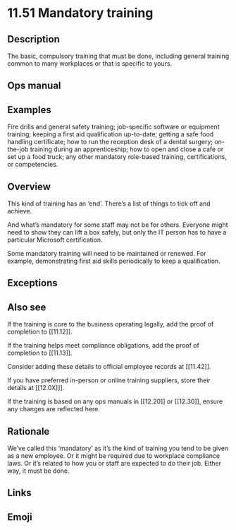 # 11.51 Mandatory training

## Description

The basic, compulsory training that must be done, including general training common to many workplaces or that is specific to yours.

## Ops manual

## Examples

Fire drills and general safety training; job-specific software or equipment training; keeping a first aid qualification up-to-date; getting a safe food handling certificate; how to run the reception desk of a dental surgery; on-the-job training during an apprenticeship; how to open and close a cafe or set up a food truck; any other mandatory role-based training, certifications, or competencies.

## Overview

This kind of training has an ‘end’. There’s a list of things to tick off and achieve.

And what’s mandatory for some staff may not be for others. Everyone might need to show they can lift a box safely, but only the IT person has to have a particular Microsoft certification.

Some mandatory training will need to be maintained or renewed. For example, demonstrating first aid skills periodically to keep a qualification.

## Exceptions

## Also see

If the training is core to the business operating legally, add the proof of completion to [[11.12]].

If the training helps meet compliance obligations, add the proof of completion to [[11.13]].

Consider adding these details to official employee records at [[11.42]].

If you have preferred in-person or online training suppliers, store their details at [[12.0X)]].

If the training is based on any ops manuals in [[12.20]] or [[12.30]], ensure any changes are reflected here.

## Rationale

We’ve called this ‘mandatory’ as it’s the kind of training you tend to be given as a new employee. Or it might be required due to workplace compliance laws. Or it’s related to how you or staff are expected to do their job. Either way, it must be done.

## Links

## Emoji
